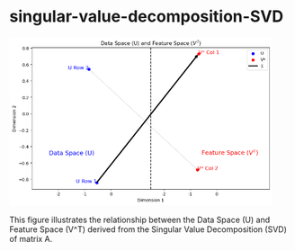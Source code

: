 # singular-value-decomposition-SVD

<img src="svd_graph.png" alt="Gradient Descent Paths" height="300px">

This figure illustrates the relationship between the Data Space (U) and Feature Space (V^T) derived from the Singular Value Decomposition (SVD) of matrix A. 
